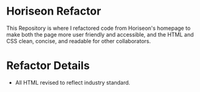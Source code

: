 # Horiseon Refactor
This Repository is where I refactored code from Horiseon's homepage to make both the page more user friendly and accessible, and the HTML and CSS clean, concise, and readable for other collaborators.

# Refactor Details
  - All HTML revised to reflect industry standard.
